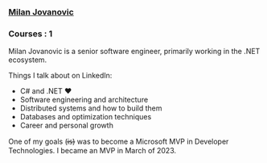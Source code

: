 ﻿### [Milan Jovanovic](https://www.courses.milanjovanovic.tech/a/aff_q2snzxhl/external?affcode=1486372_ruzgtbgi)

 ### Courses : 1

 Milan Jovanovic is a senior software engineer, primarily working in the .NET ecosystem.

Things I talk about on LinkedIn:
- C# and .NET ❤
- Software engineering and architecture 
- Distributed systems and how to build them
- Databases and optimization techniques
- Career and personal growth

One of my goals (i̶s̶) was to become a Microsoft MVP in Developer Technologies.
I became an MVP in March of 2023.

